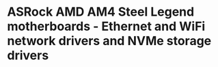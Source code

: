 # ASRock AMD AM4 Steel Legend motherboards - Ethernet and WiFi network drivers and NVMe storage drivers
